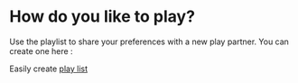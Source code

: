 # How do you like to play?

Use the playlist to share your preferences with a new play partner. You can create one here : 

Easily create [play list](https://purplecouple.github.io/PlayList/v1.0.0.html)
